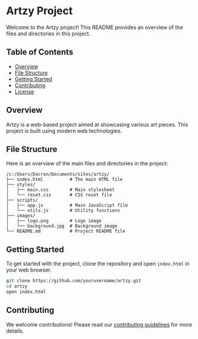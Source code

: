 # Artzy Project

Welcome to the Artzy project! This README provides an overview of the files and directories in this project.

## Table of Contents
- [Overview](#overview)
- [File Structure](#file-structure)
- [Getting Started](#getting-started)
- [Contributing](#contributing)
- [License](#license)

## Overview
Artzy is a web-based project aimed at showcasing various art pieces. This project is built using modern web technologies.

## File Structure
Here is an overview of the main files and directories in the project:

```
/c:/Users/Dacron/Documents/sites/artzy/
├── index.html          # The main HTML file
├── styles/
│   ├── main.css        # Main stylesheet
│   └── reset.css       # CSS reset file
├── scripts/
│   ├── app.js          # Main JavaScript file
│   └── utils.js        # Utility functions
├── images/
│   ├── logo.png        # Logo image
│   └── background.jpg  # Background image
└── README.md           # Project README file
```

## Getting Started
To get started with the project, clone the repository and open `index.html` in your web browser.

```sh
git clone https://github.com/yourusername/artzy.git
cd artzy
open index.html
```

## Contributing
We welcome contributions! Please read our [contributing guidelines](CONTRIBUTING.md) for more details.



